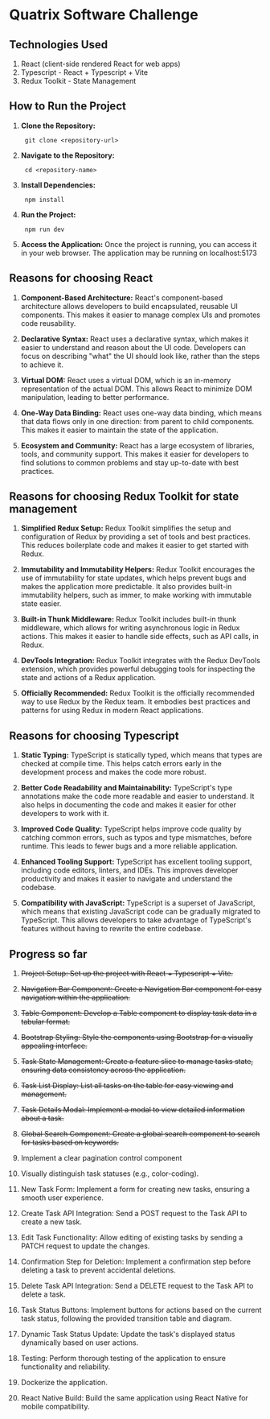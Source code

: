 # Quatrix Software Challenge

## Technologies Used
1. React (client-side rendered React for web apps)
2. Typescript - React + Typescript + Vite
3. Redux Toolkit - State Management

## How to Run the Project
1. **Clone the Repository:** 

        git clone <repository-url>

2. **Navigate to the Repository:** 

        cd <repository-name>

3. **Install Dependencies:** 

        npm install

4. **Run the Project:** 

        npm run dev

5. **Access the Application:** Once the project is running, you can access it in your web browser. The application may be running on localhost:5173

## Reasons for choosing React
1. **Component-Based Architecture:** React's component-based architecture allows developers to build encapsulated, reusable UI components. This makes it easier to manage complex UIs and promotes code reusability.

2. **Declarative Syntax:** React uses a declarative syntax, which makes it easier to understand and reason about the UI code. Developers can focus on describing "what" the UI should look like, rather than the steps to achieve it.

3. **Virtual DOM:** React uses a virtual DOM, which is an in-memory representation of the actual DOM. This allows React to minimize DOM manipulation, leading to better performance.

4. **One-Way Data Binding:** React uses one-way data binding, which means that data flows only in one direction: from parent to child components. This makes it easier to maintain the state of the application.

5. **Ecosystem and Community:** React has a large ecosystem of libraries, tools, and community support. This makes it easier for developers to find solutions to common problems and stay up-to-date with best practices.

## Reasons for choosing Redux Toolkit for state management
1. **Simplified Redux Setup:** Redux Toolkit simplifies the setup and configuration of Redux by providing a set of tools and best practices. This reduces boilerplate code and makes it easier to get started with Redux.

2. **Immutability and Immutability Helpers:** Redux Toolkit encourages the use of immutability for state updates, which helps prevent bugs and makes the application more predictable. It also provides built-in immutability helpers, such as immer, to make working with immutable state easier.

3. **Built-in Thunk Middleware:** Redux Toolkit includes built-in thunk middleware, which allows for writing asynchronous logic in Redux actions. This makes it easier to handle side effects, such as API calls, in Redux.

4. **DevTools Integration:** Redux Toolkit integrates with the Redux DevTools extension, which provides powerful debugging tools for inspecting the state and actions of a Redux application.

5. **Officially Recommended:** Redux Toolkit is the officially recommended way to use Redux by the Redux team. It embodies best practices and patterns for using Redux in modern React applications.

## Reasons for choosing Typescript
1. **Static Typing:** TypeScript is statically typed, which means that types are checked at compile time. This helps catch errors early in the development process and makes the code more robust.

2. **Better Code Readability and Maintainability:** TypeScript's type annotations make the code more readable and easier to understand. It also helps in documenting the code and makes it easier for other developers to work with it.

3. **Improved Code Quality:** TypeScript helps improve code quality by catching common errors, such as typos and type mismatches, before runtime. This leads to fewer bugs and a more reliable application.

4. **Enhanced Tooling Support:** TypeScript has excellent tooling support, including code editors, linters, and IDEs. This improves developer productivity and makes it easier to navigate and understand the codebase.

5. **Compatibility with JavaScript:** TypeScript is a superset of JavaScript, which means that existing JavaScript code can be gradually migrated to TypeScript. This allows developers to take advantage of TypeScript's features without having to rewrite the entire codebase. 

## Progress so far
1. ~~Project Setup: Set up the project with React + Typescript + Vite.~~

2. ~~Navigation Bar Component: Create a Navigation Bar component for easy navigation within the application.~~
3. ~~Table Component: Develop a Table component to display task data in a tabular format.~~

4. ~~Bootstrap Styling: Style the components using Bootstrap for a visually appealing interface.~~

5. ~~Task State Management: Create a feature slice to manage tasks state, ensuring data consistency across the application.~~

6. ~~Task List Display: List all tasks on the table for easy viewing and management.~~

7. ~~Task Details Modal: Implement a modal to view detailed information about a task.~~

8. ~~Global Search Component: Create a global search component to search for tasks based on keywords.~~

9. Implement a clear pagination control component

10. Visually distinguish task statuses (e.g., color-coding).

11. New Task Form: Implement a form for creating new tasks, ensuring a smooth user experience.

12. Create Task API Integration: Send a POST request to the Task API to create a new task.

13. Edit Task Functionality: Allow editing of existing tasks by sending a PATCH request to update the changes.

14. Confirmation Step for Deletion: Implement a confirmation step before deleting a task to prevent accidental deletions.

15. Delete Task API Integration: Send a DELETE request to the Task API to delete a task.

16. Task Status Buttons: Implement buttons for actions based on the current task status, following the provided transition table and diagram.

17. Dynamic Task Status Update: Update the task's displayed status dynamically based on user actions.

18. Testing: Perform thorough testing of the application to ensure functionality and reliability.

19. Dockerize the application.

20. React Native Build: Build the same application using React Native for mobile compatibility.